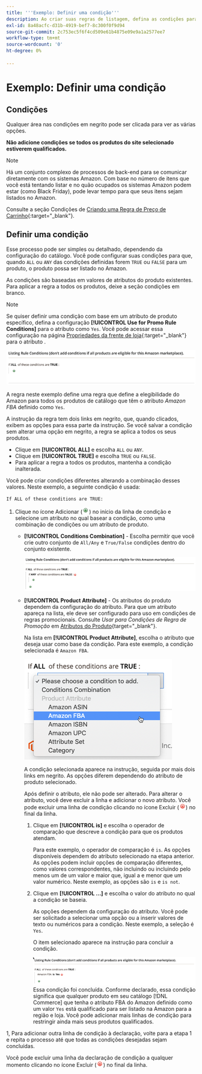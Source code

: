 ```yaml
---
title: '''Exemplo: Definir uma condição'''
description: Ao criar suas regras de listagem, defina as condições para identificar os produtos do catálogo de comércio que serão listados no Amazon Marketplace.
exl-id: 8a48acfc-d31b-4919-bef7-8c300f0f9d94
source-git-commit: 2c753ec5f6f4cd509e61b4875e09e9a1a2577ee7
workflow-type: tm+mt
source-wordcount: '0'
ht-degree: 0%

---
```


# Exemplo: Definir uma condição

## Condições

Qualquer área nas condições em negrito pode ser clicada para ver as várias opções.

**Não adicione condições se todos os produtos do site selecionado estiverem qualificados.**

>[!NOTE]
>
>Há um conjunto complexo de processos de back-end para se comunicar diretamente com os sistemas Amazon. Com base no número de itens que você está tentando listar e no quão ocupados os sistemas Amazon podem estar (como Black Friday), pode levar tempo para que seus itens sejam listados no Amazon.

Consulte a seção Condições de [Criando uma Regra de Preço de Carrinho](https://docs.magento.com/user-guide/marketing/price-rules-catalog-create.html){:target=&quot;_blank&quot;}.

## Definir uma condição

Esse processo pode ser simples ou detalhado, dependendo da configuração do catálogo. Você pode configurar suas condições para que, quando `ALL` ou `ANY` das condições definidas forem `TRUE` ou `FALSE` para um produto, o produto possa ser listado no Amazon.

As condições são baseadas em valores de atributos do produto existentes. Para aplicar a regra a todos os produtos, deixe a seção condições em branco.

>[!NOTE]
>
>Se quiser definir uma condição com base em um atributo de produto específico, defina a configuração **[!UICONTROL Use for Promo Rule Conditions]** para o atributo como `Yes`. Você pode acessar essa configuração na página [Propriedades da frente de loja](https://docs.magento.com/user-guide/catalog/product-attributes-add.html){:target=&quot;_blank&quot;} para o atributo .

![Condição - linha 1](assets/ob-listing-rule-conditions-start.png)

A regra neste exemplo define uma regra que define a elegibilidade do Amazon para todos os produtos de catálogo que têm o atributo _Amazon FBA_ definido como `Yes`.

A instrução da regra tem dois links em negrito, que, quando clicados, exibem as opções para essa parte da instrução. Se você salvar a condição sem alterar uma opção em negrito, a regra se aplica a todos os seus produtos.

- Clique em **[!UICONTROL ALL]** e escolha `ALL` ou `ANY`.
- Clique em **[!UICONTROL TRUE]** e escolha `TRUE` ou `FALSE`.
- Para aplicar a regra a todos os produtos, mantenha a condição inalterada.

Você pode criar condições diferentes alterando a combinação desses valores. Neste exemplo, a seguinte condição é usada:

`If ALL of these conditions are TRUE:`

1. Clique no ícone Adicionar (![Adicionar ícone](assets/btn-add-grn.png)) no início da linha de condição e selecione um atributo no qual basear a condição, como uma combinação de condições ou um atributo de produto.

   - **[!UICONTROL Conditions Combination]** - Escolha permitir que você crie outro conjunto de  `All/Any` e  `True/False` condições dentro do conjunto existente.

      ![Combinação de condições](assets/ob-conditions-combinations.png)

   - **[!UICONTROL Product Attribute]** - Os atributos do produto dependem da configuração do atributo. Para que um atributo apareça na lista, ele deve ser configurado para uso em condições de regras promocionais. Consulte _Usar para Condições de Regra de Promoção_ em [Atributos do Produto](https://docs.magento.com/user-guide/stores/attributes-product.html){target=&quot;_blank&quot;}.

      Na lista em **[!UICONTROL Product Attribute]**, escolha o atributo que deseja usar como base da condição. Para este exemplo, a condição selecionada é `Amazon FBA`.

      ![Linha de condição 2, parte 2](assets/ob-condition-attribute-dropdown.png)

      A condição selecionada aparece na instrução, seguida por mais dois links em negrito. As opções diferem dependendo do atributo de produto selecionado.

      Após definir o atributo, ele não pode ser alterado. Para alterar o atributo, você deve excluir a linha e adicionar o novo atributo. Você pode excluir uma linha de condição clicando no ícone Excluir (![Excluir](assets/btn-del-red.png)) no final da linha.

      1. Clique em **[!UICONTROL is]** e escolha o operador de comparação que descreve a condição para que os produtos atendam.

         Para este exemplo, o operador de comparação é `is`. As opções disponíveis dependem do atributo selecionado na etapa anterior. As opções podem incluir opções de comparação diferentes, como valores correspondentes, não incluindo ou incluindo pelo menos um de um valor e maior que, igual a e menor que um valor numérico. Neste exemplo, as opções são `is` e `is not`.

      1. Clique em **[!UICONTROL ...]** e escolha o valor do atributo no qual a condição se baseia.

         As opções dependem da configuração do atributo. Você pode ser solicitado a selecionar uma opção ou a inserir valores de texto ou numéricos para a condição. Neste exemplo, a seleção é `Yes`.

         O item selecionado aparece na instrução para concluir a condição.

         ![Linha de condição 2, parte 3](assets/ob-listing-rule-condition-is.png)
   Essa condição foi concluída. Conforme declarado, essa condição significa que qualquer produto em seu catálogo [!DNL Commerce] que tenha o atributo FBA do Amazon definido como um valor `Yes` está qualificado para ser listado na Amazon para a região e loja. Você pode adicionar mais linhas de condição para restringir ainda mais seus produtos qualificados.

1, Para adicionar outra linha de condição à declaração, volte para a etapa 1 e repita o processo até que todas as condições desejadas sejam concluídas.

Você pode excluir uma linha da declaração de condição a qualquer momento clicando no ícone Excluir (![Excluir](assets/btn-del-red.png)) no final da linha.
